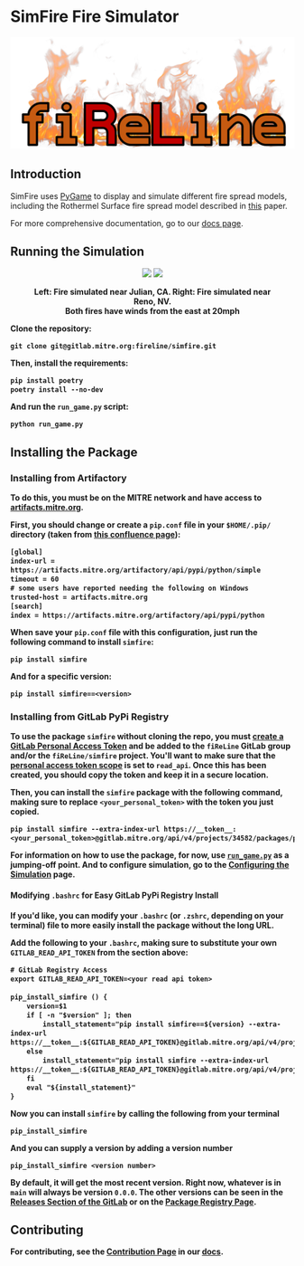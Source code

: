# SimFire Fire Simulator

<p align="center">
    <img src="assets/icons/rl_logo_horizontal.png">
</p>

## Introduction

SimFire uses [PyGame](https://www.pygame.org/wiki/about) to display and simulate different fire spread models, including the Rothermel Surface fire spread model described in [this](https://www.fs.fed.us/rm/pubs_series/rmrs/gtr/rmrs_gtr371.pdf) paper.

For more comprehensive documentation, go to our [docs page](https://fireline.pages.mitre.org/simfire).


## Running the Simulation
<figure>
    <p align="center">
        <img src="assets/gifs/simulation_33.06N_116.58W.gif" width="225" />
        <img src="assets/gifs/simulation_39.67N_119.80W.gif" width="225" />
    </p>
    <figcaption align = "center"><b>Left: Fire simulated near Julian, CA. Right: Fire simulated near Reno, NV.
                                    <br>Both fires have winds from the east at 20mph<b></figcaption>
</figure>

Clone the repository:

```shell
git clone git@gitlab.mitre.org:fireline/simfire.git
```

Then, install the requirements:

```shell
pip install poetry
poetry install --no-dev
```

And run the `run_game.py` script:

```shell
python run_game.py
```


## Installing the Package

### Installing from Artifactory

To do this, you must be on the MITRE network and have access to [artifacts.mitre.org](https://artifacts.mitre.org).

First, you should change or create a `pip.conf` file in your `$HOME/.pip/` directory (taken from [this confluence page](https://confluence.ecis.mitre.org/pages/viewpage.action?spaceKey=ETC&title=Artifactory+Pro+-+artifacts.mitre.org#ArtifactoryProartifacts.mitre.org-Python:pip)):

```
[global]
index-url = https://artifacts.mitre.org/artifactory/api/pypi/python/simple
timeout = 60
# some users have reported needing the following on Windows
trusted-host = artifacts.mitre.org
[search]
index = https://artifacts.mitre.org/artifactory/api/pypi/python
```

When save your `pip.conf` file with this configuration, just run the following command to install `simfire`:

```shell
pip install simfire
```

And for a specific version:

```shell
pip install simfire==<version>
```

### Installing from GitLab PyPi Registry

To use the package `simfire` without cloning the repo, you must [create a GitLab Personal Access Token](https://docs.gitlab.com/ee/user/profile/personal_access_tokens.html#create-a-personal-access-token) and be added to the `fiReLine` GitLab group and/or the `fiReLine/simfire` project. You'll want to make sure that the [personal access token scope](https://docs.gitlab.com/ee/user/profile/personal_access_tokens.html#personal-access-token-scopes) is set to **`read_api`**. Once this has been created, you should copy the token and keep it in a secure location.

Then, you can install the `simfire` package with the following command, making sure to replace `<your_personal_token>` with the token you just copied.

```shell
pip install simfire --extra-index-url https://__token__:<your_personal_token>@gitlab.mitre.org/api/v4/projects/34582/packages/pypi/simple
```

For information on how to use the package, for now, use [`run_game.py`](https://gitlab.mitre.org/fireline/simfire/-/blob/main/run_game.py) as a jumping-off point. And to configure simulation, go to the [Configuring the Simulation](config.md) page.

#### Modifying `.bashrc` for Easy GitLab PyPi Registry Install

If you'd like, you can modify your `.bashrc` (or `.zshrc`, depending on your terminal) file to more easily install the package without the long URL.

Add the following to your `.bashrc`, making sure to substitute your own `GITLAB_READ_API_TOKEN` from the section above:

```shell
# GitLab Registry Access
export GITLAB_READ_API_TOKEN=<your read api token>

pip_install_simfire () {
    version=$1
    if [ -n "$version" ]; then
        install_statement="pip install simfire==${version} --extra-index-url https://__token__:${GITLAB_READ_API_TOKEN}@gitlab.mitre.org/api/v4/projects/34582/packages/pypi/simple"
    else
        install_statement="pip install simfire --extra-index-url https://__token__:${GITLAB_READ_API_TOKEN}@gitlab.mitre.org/api/v4/projects/34582/packages/pypi/simple"
    fi
    eval "${install_statement}"
}
```

Now you can install `simfire` by calling the following from your terminal

```shell
pip_install_simfire
```

And you can supply a version by adding a version number

```shell
pip_install_simfire <version number>
```

By default, it will get the most recent version. Right now, whatever is in `main` will always be version `0.0.0`. The other versions can be seen in the [Releases Section of the GitLab](https://gitlab.mitre.org/fireline/simfire/-/releases) or on the [Package Registry Page](https://gitlab.mitre.org/fireline/simfire/-/packages).


## Contributing

For contributing, see the [Contribution Page](https://fireline.pages.mitre.org/simfire/contributing.html) in our [docs](https://fireline.pages.mitre.org/simfire).
